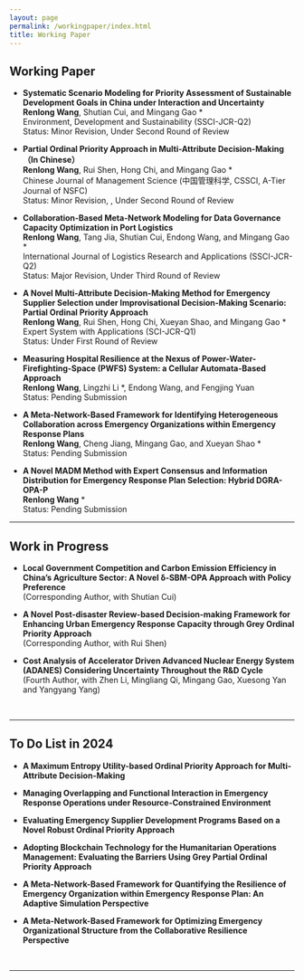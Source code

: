 ```yaml
---
layout: page
permalink: /workingpaper/index.html
title: Working Paper
---
```




## Working Paper

- **Systematic Scenario Modeling for Priority Assessment of Sustainable Development Goals in China under Interaction and Uncertainty**<br>**Renlong Wang**, Shutian Cui, and Mingang Gao *<br>Environment, Development and Sustainability (SSCI-JCR-Q2) <br>Status: Minor Revision, Under Second Round of Review

- **Partial Ordinal Priority Approach in Multi-Attribute Decision-Making （In Chinese）** <br>**Renlong Wang**, Rui Shen, Hong Chi, and Mingang Gao *<br>Chinese Journal of Management Science (中国管理科学, CSSCI, A-Tier Journal of NSFC) <br>Status: Minor Revision, , Under Second Round of Review

- **Collaboration-Based Meta-Network Modeling for Data Governance Capacity Optimization in Port Logistics** <br>**Renlong Wang**, Tang Jia, Shutian Cui, Endong Wang, and Mingang Gao *<br> International Journal of Logistics Research and Applications (SSCI-JCR-Q2) <br>Status: Major Revision, Under Third Round of Review

- **A Novel Multi-Attribute Decision-Making Method for Emergency Supplier Selection under Improvisational Decision-Making Scenario: Partial Ordinal Priority Approach** <br>**Renlong Wang**, Rui Shen, Hong Chi, Xueyan Shao, and Mingang Gao *<br>Expert System with Applications (SCI-JCR-Q1) <br>Status: Under First Round of Review

- **Measuring Hospital Resilience at the Nexus of Power-Water-Firefighting-Space (PWFS) System: a Cellular Automata-Based Approach** <br>**Renlong Wang**, Lingzhi Li *, Endong Wang, and Fengjing Yuan <br>Status: Pending Submission

- **A Meta-Network-Based Framework for Identifying Heterogeneous Collaboration across Emergency Organizations within Emergency Response Plans** <br>**Renlong Wang**, Cheng Jiang, Mingang Gao, and Xueyan Shao * <br>Status: Pending Submission

- **A Novel MADM Method with Expert Consensus and Information Distribution for Emergency Response Plan Selection: Hybrid DGRA-OPA-P** <br>**Renlong Wang** * <br>Status: Pending Submission
  <br>

---

## Work in Progress
- **Local Government Competition and Carbon Emission Efficiency in China’s Agriculture Sector: A Novel δ-SBM-OPA Approach with Policy Preference** <br> (Corresponding Author, with Shutian Cui)

- **A Novel Post-disaster Review-based Decision-making Framework for Enhancing Urban Emergency Response Capacity through Grey Ordinal Priority Approach** <br> (Corresponding Author, with Rui Shen)

- **Cost Analysis of Accelerator Driven Advanced Nuclear Energy System (ADANES) Considering Uncertainty Throughout the R&D Cycle** <br> (Fourth Author, with Zhen Li, Mingliang Qi, Mingang Gao, Xuesong Yan and Yangyang Yang)

  <br>

---

## To Do List in 2024

- **A Maximum Entropy Utility-based Ordinal Priority Approach for Multi-Attribute Decision-Making**<br>

- **Managing Overlapping and Functional Interaction in Emergency Response Operations under Resource-Constrained Environment**<br>

- **Evaluating Emergency Supplier Development Programs Based on a Novel Robust Ordinal Priority Approach** <br>

- **Adopting Blockchain Technology for the Humanitarian Operations Management: Evaluating the Barriers Using Grey Partial Ordinal Priority Approach** <br>

- **A Meta-Network-Based Framework for Quantifying the Resilience of Emergency Organization within Emergency Response Plan: An Adaptive Simulation Perspective** <br>

- **A Meta-Network-Based Framework for Optimizing Emergency Organizational Structure from the Collaborative Resilience Perspective** <br>

  <br>

---

